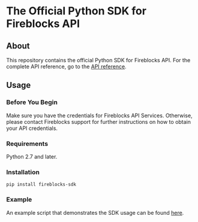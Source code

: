# The Official Python SDK for Fireblocks API

## About
This repository contains the official Python SDK for Fireblocks API.
For the complete API reference, go to the [API reference](https://api.fireblocks.io/docs/v1/swagger-ui/).

## Usage
### Before You Begin
Make sure you have the credentials for Fireblocks API Services. Otherwise, please contact Fireblocks support for further instructions on how to obtain your API credentials.

### Requirements
Python 2.7 and later.

### Installation
`pip install fireblocks-sdk`

### Example
An example script that demonstrates the SDK usage can be found [here](https://github.com/fireblocks/fireblocks-sdk-py/blob/master/sdk_demo.py).